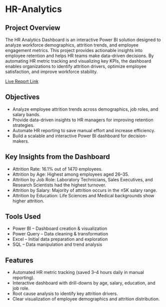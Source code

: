 # HR-Analytics

## Project Overview

The HR Analytics Dashboard is an interactive Power BI solution designed to analyze workforce demographics, attrition trends, and employee engagement metrics. This project provides actionable insights into employee retention and helps HR teams make data-driven decisions.
By automating HR metric tracking and visualizing key KPIs, the dashboard enables organizations to identify attrition drivers, optimize employee satisfaction, and improve workforce stability.

[Live Report Link]([https://www.novypro.com/project/business-insights-360-6](https://app.powerbi.com/links/BAu0x3f-XG?ctid=c6e549b3-5f45-4032-aae9-d4244dc5b2c4&pbi_source=linkShare&bookmarkGuid=3aaec417-61ce-4287-9dfc-33c72f15b970))

## Objectives

- Analyze employee attrition trends across demographics, job roles, and salary bands.
- Provide data-driven insights to HR managers for improving retention strategies.
- Automate HR reporting to save manual effort and increase efficiency.
- Build a scalable and interactive Power BI dashboard for decision-makers.

## Key Insights from the Dashboard

- Attrition Rate: 16.1% out of 1470 employees.
- Attrition by Age: Highest among employees aged 26–35.
- Attrition by Job Role: Laboratory Technicians, Sales Executives, and Research Scientists had the highest turnover.
- Attrition by Salary: Majority of attrition occurs in the ≤5K salary range.
- Attrition by Education: Life Sciences and Medical backgrounds show higher attrition.

## Tools Used

- Power BI – Dashboard creation & visualization
- Power Query – Data cleaning & transformation
- Excel – Initial data preparation and exploration
- SQL – Data manipulation and trend analysis

## Features

- Automated HR metric tracking (saved 3–4 hours daily in manual reporting).
- Interactive dashboard with drill-downs by age, salary, education, and job role.
- Root cause analysis to identify key attrition drivers.
- Clear visualization of employee demographics and attrition distribution.
